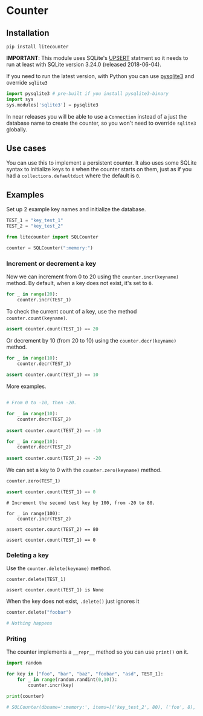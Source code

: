 # Counter

## Installation

```
pip install litecounter
```

**IMPORTANT**: This module uses SQLite's [UPSERT](https://sqlite.org/lang_upsert.html) statment so it needs to run at least with SQLite version 3.24.0 (released 2018-06-04).

If you need to run the latest version, with Python you can use [pysqlite3](https://github.com/coleifer/pysqlite3) and override `sqlite3`

```python
import pysqlite3 # pre-built if you install pysqlite3-binary
import sys
sys.modules['sqlite3'] = pysqlite3 
```

In near releases you will be able to use a `Connection` instead of a just the database name to create the counter, so you won't need to override `sqlite3` globally.

## Use cases

You can use this to implement a persistent counter. It also uses some SQLite syntax to initialize keys to `0` when the counter starts on them, just as if you had a `collections.defaultdict` where the default is `0`.

## Examples

Set up 2 example key names and initialize the database.

```python
TEST_1 = "key_test_1"
TEST_2 = "key_test_2"

from litecounter import SQLCounter

counter = SQLCounter(":memory:")
```

### Increment or decrement a key

Now we can increment from 0 to 20 using the `counter.incr(keyname)` method. By default, when a key does not exist, it's set to `0`.

```python
for _ in range(20):
    counter.incr(TEST_1) 
```

To check the current count of a key, use the method `counter.count(keyname)`.

```python
assert counter.count(TEST_1) == 20
```

Or decrement by 10 (from 20 to 10) using the `counter.decr(keyname)` method.

```python
for _ in range(10):
    counter.decr(TEST_1)
    
assert counter.count(TEST_1) == 10
```

More examples.

```python

# From 0 to -10, then -20.

for _ in range(10):
    counter.decr(TEST_2)
    
assert counter.count(TEST_2) == -10

for _ in range(10):
    counter.decr(TEST_2)
    
assert counter.count(TEST_2) == -20
```

We can set a key to 0 with the `counter.zero(keyname)` method.

```python
counter.zero(TEST_1)

assert counter.count(TEST_1) == 0
```
```
# Increment the second test key by 100, from -20 to 80.

for _ in range(100):
    counter.incr(TEST_2)
    
assert counter.count(TEST_2) == 80

assert counter.count(TEST_1) == 0
```

### Deleting a key

Use the `counter.delete(keyname)` method.

```
counter.delete(TEST_1)

assert counter.count(TEST_1) is None
```

When the key does not exist, `.delete()` just ignores it

```python
counter.delete("foobar")

# Nothing happens
```

### Priting

The counter implements a `__repr__` method so you can use `print()` on it.

```python
import random

for key in ["foo", "bar", "baz", "foobar", "asd", TEST_1]:
    for _ in range(random.randint(0,10)):
        counter.incr(key)

print(counter)

# SQLCounter(dbname=':memory:', items=[('key_test_2', 80), ('foo', 8), ('baz', 5), ('foobar', 6), ('key_test_1', 10)])
```